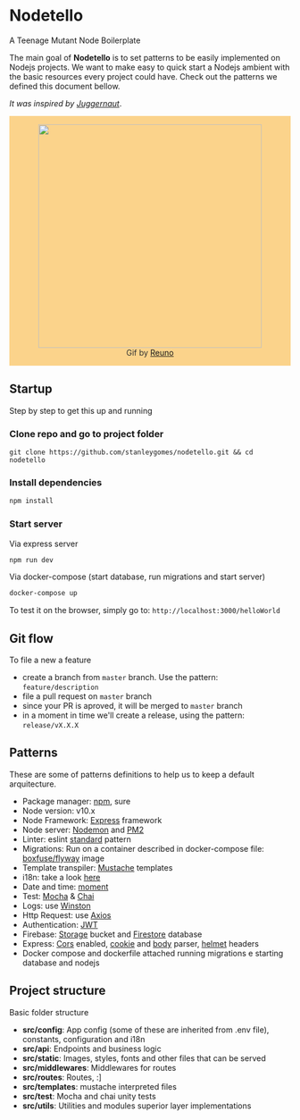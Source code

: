 # Nodetello

A Teenage Mutant Node Boilerplate

The main goal of **Nodetello** is to set patterns to be easily implemented on Nodejs projects. We want to make easy to quick start a Nodejs ambient with the basic resources every project could have. Check out the patterns we defined this document bellow.

*It was inspired by [Juggernaut](https://github.com/SoftboxLab/juggernaut)*.

<p  align="center" style="background:#fbd38b;padding:15px 0;color:#333">
	<img src="https://i.imgur.com/hATGQ6Q.gif" width="400px" />
  <br />
  Gif by <a href="https://dribbble.com/Reuno" target="_blank">Reuno</a>
</p>

## Startup

Step by step to get this up and running

### Clone repo and go to project folder

```
git clone https://github.com/stanleygomes/nodetello.git && cd nodetello
```

### Install dependencies

```bash
npm install
```

### Start server

Via express server

```bash
npm run dev
```

Via docker-compose (start database, run migrations and start server)

```bash
docker-compose up
```

To test it on the browser, simply go to: `http://localhost:3000/helloWorld`

## Git flow

To file a new a feature

- create a branch from `master` branch. Use the pattern: `feature/description`
- file a pull request on `master` branch
- since your PR is aproved, it will be merged to `master` branch
- in a moment in time we'll create a release, using the pattern: `release/vX.X.X`

## Patterns

These are some of patterns definitions to help us to keep a default arquitecture.

- Package manager: [npm](https://medium.com/@vincentnewkirk/npm-vs-yarn-2019-e88757b17038), sure
- Node version: v10.x
- Node Framework: [Express](https://expressjs.com) framework
- Node server: [Nodemon](https://www.npmjs.com/package/nodemon) and [PM2](https://pm2.keymetrics.io/)
- Linter: eslint [standard](https://standardjs.com) pattern
- Migrations: Run on a container described in docker-compose file: [boxfuse/flyway](https://hub.docker.com/r/boxfuse/flyway/dockerfile) image
- Template transpiler: [Mustache](https://mustache.github.io) templates
- i18n: take a look [here](https://www.npmjs.com/package/i18n)
- Date and time: [moment](https://momentjs.com)
- Test: [Mocha](https://mochajs.org) & [Chai](https://www.chaijs.com)
- Logs: use [Winston](https://www.npmjs.com/package/winston)
- Http Request: use [Axios](https://github.com/axios/axios)
- Authentication: [JWT](https://www.npmjs.com/package/jwt)
- Firebase: [Storage](https://www.npmjs.com/package/@google-cloud/storage) bucket and [Firestore](https://www.npmjs.com/package/firebase-admin) database
- Express: [Cors](https://www.npmjs.com/package/cors) enabled, [cookie](https://www.npmjs.com/package/cookie-parser) and [body](https://www.npmjs.com/package/body-parser) parser, [helmet](https://www.npmjs.com/package/helmet) headers
- Docker compose and dockerfile attached running migrations e starting database and nodejs

## Project structure

Basic folder structure

- **src/config**: App config (some of these are inherited from .env file), constants, configuration and i18n
- **src/api**: Endpoints and business logic
- **src/static**: Images, styles, fonts and other files that can be served
- **src/middlewares**: Middlewares for routes
- **src/routes**: Routes, :]
- **src/templates**: mustache interpreted files
- **src/test**: Mocha and chai unity tests
- **src/utils**: Utilities and modules superior layer implementations
